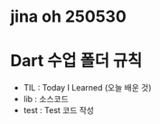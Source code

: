 # jina oh 250530

# Dart 수업 폴더 규칙

- TIL : Today I Learned (오늘 배운 것)
- lib : 소스코드
- test : Test 코드 작성